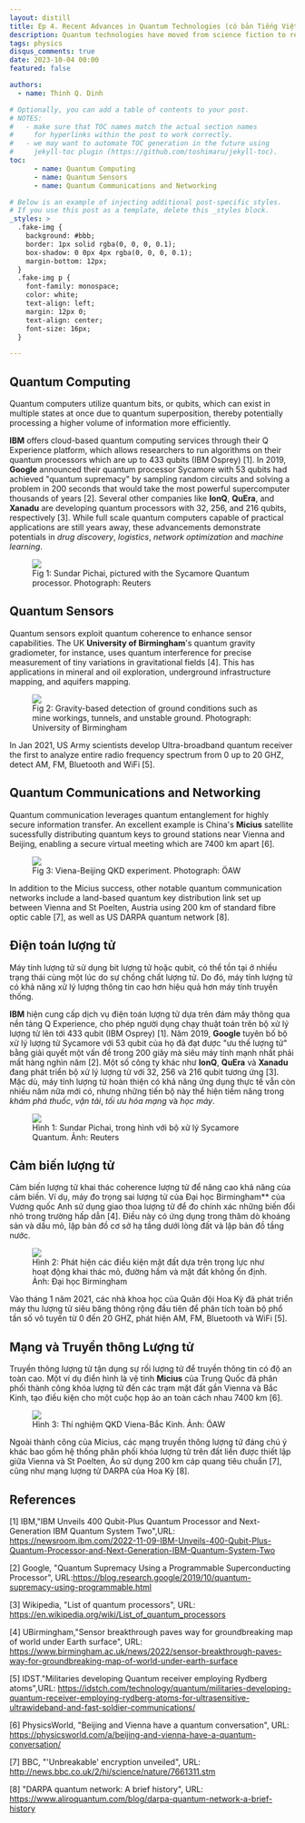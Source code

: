 ```yaml
---
layout: distill
title: Ep 4. Recent Advances in Quantum Technologies (có bản Tiếng Việt)
description: Quantum technologies have moved from science fiction to reality, opening up new possibilities in various fields. Thankfully, you don't need to be a quantum physicist to understand quantum technologies. All you need to know is that quantum technologies are tools and techniques that take advantage of the weird and wonderful rules of quantum physics to do something useful.
tags: physics
disqus_comments: true
date: 2023-10-04 00:00
featured: false

authors:
  - name: Thinh Q. Dinh

# Optionally, you can add a table of contents to your post.
# NOTES:
#   - make sure that TOC names match the actual section names
#     for hyperlinks within the post to work correctly.
#   - we may want to automate TOC generation in the future using
#     jekyll-toc plugin (https://github.com/toshimaru/jekyll-toc).
toc:
      - name: Quantum Computing
      - name: Quantum Sensors
      - name: Quantum Communications and Networking

# Below is an example of injecting additional post-specific styles.
# If you use this post as a template, delete this _styles block.
_styles: >
  .fake-img {
    background: #bbb;
    border: 1px solid rgba(0, 0, 0, 0.1);
    box-shadow: 0 0px 4px rgba(0, 0, 0, 0.1);
    margin-bottom: 12px;
  }
  .fake-img p {
    font-family: monospace;
    color: white;
    text-align: left;
    margin: 12px 0;
    text-align: center;
    font-size: 16px;
  }

---
```


## Quantum Computing
Quantum computers utilize quantum bits, or qubits, which can exist in multiple states at once due to quantum superposition, thereby potentially processing a higher volume of information more efficiently. 

**IBM** offers cloud-based quantum computing services through their Q Experience platform, which allows researchers to run algorithms on their quantum processors which are up to 433 qubits (IBM Osprey) [1]. In 2019, **Google** announced their quantum processor Sycamore with 53 qubits had achieved "quantum supremacy" by sampling random circuits and solving a problem in 200 seconds that would take the most powerful supercomputer thousands of years [2]. Several other companies like **IonQ**, **QuEra**, and **Xanadu** are developing quantum processors with 32, 256, and 216 qubits, respectively [3]. While full scale quantum computers capable of practical applications are still years away, these advancements demonstrate potentials in *drug discovery*, *logistics*, *network optimization* and *machine learning*.

<figure>
    <img src="https://i.guim.co.uk/img/media/206780f2af402a664c3e5be72000e8eb42f1e3b0/0_36_1721_1033/master/1721.jpg?width=620&dpr=2&s=none"
         >
    <figcaption>Fig 1: Sundar Pichai, pictured with the Sycamore Quantum processor. Photograph: Reuters</figcaption>
</figure>

## Quantum Sensors
Quantum sensors exploit quantum coherence to enhance sensor capabilities. The UK **University of Birmingham**'s quantum gravity gradiometer, for instance, uses quantum interference for precise measurement of tiny variations in gravitational fields [4]. This has applications in mineral and oil exploration, underground infrastructure mapping, and aquifers mapping.

<figure>
    <img src="https://www.photonics.com/images/Web/Articles/2022/3/4/REAS_Birmingham_Researchers_Report_First_Field_Use_of_Quantum_Gravity_Gradiometer_2.jpg"
         >
    <figcaption>Fig 2: Gravity-based detection of ground conditions such as mine workings, tunnels, and unstable ground. Photograph: University of Birmingham</figcaption>
</figure>

In Jan 2021, US Army scientists develop Ultra-broadband quantum receiver the first to analyze entire radio frequency spectrum from 0 up to 20 GHZ, detect AM, FM, Bluetooth and WiFi [5].

## Quantum Communications and Networking
Quantum communication leverages quantum entanglement for highly secure information transfer. An excellent example is China's **Micius** satellite sucessfully distributing quantum keys to ground stations near Vienna and Beijing, enabling a secure virtual meeting which are 7400 km apart [6].

<figure>
    <img src="https://news.univie.ac.at/typo3temp/pics/2d3695d4e9.jpg"
         >
    <figcaption>Fig 3: Viena-Beijing QKD experiment. Photograph: ÖAW</figcaption>
</figure>

In addition to the Micius success, other notable quantum communication networks include a land-based quantum key distribution link set up between Vienna and St Poelten, Austria using 200 km of standard fibre optic cable [7], as well as US DARPA quantum network [8].

## Điện toán lượng tử
Máy tính lượng tử sử dụng bit lượng tử hoặc qubit, có thể tồn tại ở nhiều trạng thái cùng một lúc do sự chồng chất lượng tử. Do đó, máy tính lượng tử có khả năng xử lý lượng thông tin cao hơn hiệu quả hơn máy tính truyền thống.

**IBM** hiện cung cấp dịch vụ điện toán lượng tử dựa trên đám mây thông qua nền tảng Q Experience, cho phép người dụng chạy thuật toán trên bộ xử lý lượng tử lên tới 433 qubit (IBM Osprey) [1]. Năm 2019, **Google** tuyên bố bộ xử lý lượng tử Sycamore với 53 qubit của họ đã đạt được "ưu thế lượng tử" bằng giải quyết một vấn đề trong 200 giây mà siêu máy tính mạnh nhất phải mất hàng nghìn năm [2]. Một số công ty khác như **IonQ**, **QuEra** và **Xanadu** đang phát triển bộ xử lý lượng tử với 32, 256 và 216 qubit tương ứng [3]. Mặc dù, máy tính lượng tử hoàn thiện có khả năng ứng dụng thực tế vẫn còn nhiều năm nữa mới có, nhưng những tiến bộ này thể hiện tiềm năng trong *khám phá thuốc*, *vận tải*, *tối ưu hóa mạng* và *học máy*.

<figure>
     <img src="https://i.guim.co.uk/img/media/206780f2af402a664c3e5be72000e8eb42f1e3b0/0_36_1721_1033/master/1721.jpg?width=620&dpr=2&s=none"
          >
     <figcaption>Hình 1: Sundar Pichai, trong hình với bộ xử lý Sycamore Quantum. Ảnh: Reuters</figcaption>
</figure>

## Cảm biến lượng tử
Cảm biến lượng tử khai thác coherence lượng tử để nâng cao khả năng của cảm biến. Ví dụ, máy đo trọng sai lượng tử của Đại học Birmingham** của Vương quốc Anh sử dụng giao thoa lượng tử để đo chính xác những biến đổi nhỏ trong trường hấp dẫn [4]. Điều này có ứng dụng trong thăm dò khoáng sản và dầu mỏ, lập bản đồ cơ sở hạ tầng dưới lòng đất và lập bản đồ tầng nước.

<figure>
     <img src="https://www.photonics.com/images/Web/Articles/2022/3/4/REAS_Birmingham_Researchers_Report_First_Field_Use_of_Quantum_Gravity_Gradiometer_2.jpg"
          >
     <figcaption>Hình 2: Phát hiện các điều kiện mặt đất dựa trên trọng lực như hoạt động khai thác mỏ, đường hầm và mặt đất không ổn định. Ảnh: Đại học Birmingham</figcaption>
</figure>

Vào tháng 1 năm 2021, các nhà khoa học của Quân đội Hoa Kỳ đã phát triển máy thu lượng tử siêu băng thông rộng đầu tiên để phân tích toàn bộ phổ tần số vô tuyến từ 0 đến 20 GHZ, phát hiện AM, FM, Bluetooth và WiFi [5].

## Mạng và Truyền thông Lượng tử
Truyền thông lượng tử tận dụng sự rối lượng tử để truyền thông tin có độ an toàn cao. Một ví dụ điển hình là vệ tinh **Micius** của Trung Quốc đã phân phối thành công khóa lượng tử đến các trạm mặt đất gần Vienna và Bắc Kinh, tạo điều kiện cho một cuộc họp ảo an toàn cách nhau 7400 km [6].

<figure>
     <img src="https://news.univie.ac.at/typo3temp/pics/2d3695d4e9.jpg"
          >
     <figcaption>Hình 3: Thí nghiệm QKD Viena-Bắc Kinh. Ảnh: ÖAW</figcaption>
</figure>

Ngoài thành công của Micius, các mạng truyền thông lượng tử đáng chú ý khác bao gồm hệ thống phân phối khóa lượng tử trên đất liền được thiết lập giữa Vienna và St Poelten, Áo sử dụng 200 km cáp quang tiêu chuẩn [7], cũng như mạng lượng tử DARPA của Hoa Kỳ [8].

## References
[1] IBM,"IBM Unveils 400 Qubit-Plus Quantum Processor and Next-Generation IBM Quantum System Two",URL: https://newsroom.ibm.com/2022-11-09-IBM-Unveils-400-Qubit-Plus-Quantum-Processor-and-Next-Generation-IBM-Quantum-System-Two

[2] Google, "Quantum Supremacy Using a Programmable Superconducting Processor", URL:https://blog.research.google/2019/10/quantum-supremacy-using-programmable.html

[3] Wikipedia, "List of quantum processors", URL: https://en.wikipedia.org/wiki/List_of_quantum_processors

[4] UBirmingham,"Sensor breakthrough paves way for groundbreaking map of world under Earth surface", URL: https://www.birmingham.ac.uk/news/2022/sensor-breakthrough-paves-way-for-groundbreaking-map-of-world-under-earth-surface

[5] IDST."Militaries developing Quantum receiver employing Rydberg atoms",URL:  https://idstch.com/technology/quantum/militaries-developing-quantum-receiver-employing-rydberg-atoms-for-ultrasensitive-ultrawideband-and-fast-soldier-communications/

[6] PhysicsWorld, "Beijing and Vienna have a quantum conversation", URL: https://physicsworld.com/a/beijing-and-vienna-have-a-quantum-conversation/

[7] BBC, "'Unbreakable' encryption unveiled", URL: http://news.bbc.co.uk/2/hi/science/nature/7661311.stm

[8] "DARPA quantum network: A brief history", URL: https://www.aliroquantum.com/blog/darpa-quantum-network-a-brief-history